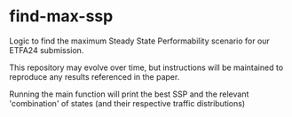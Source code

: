 # find-max-ssp
Logic to find the maximum Steady State Performability scenario for our ETFA24 submission.

This repository may evolve over time, but instructions will be maintained to reproduce any results referenced in the paper.

Running the main function will print the best SSP and the relevant 'combination' of states (and their respective traffic distributions)
